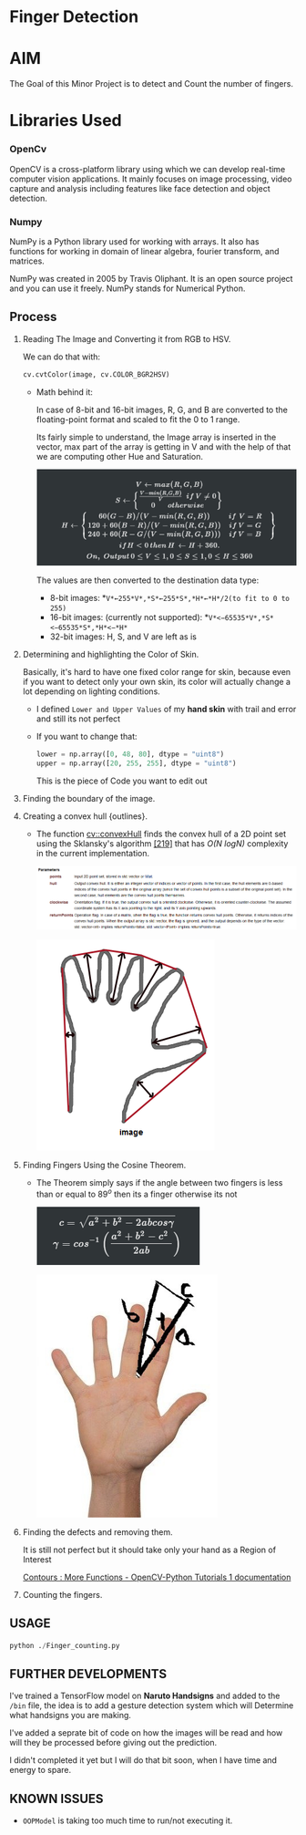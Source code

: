 # Finger Detection

# AIM

The Goal of this Minor Project is to detect and Count the number of fingers.

# Libraries Used

### OpenCv

OpenCV is a cross-platform library using which we can develop real-time computer vision applications. It mainly focuses on image processing, video capture and analysis including features like face detection and object detection.

### Numpy

NumPy is a Python library used for working with arrays. It also has functions for working in domain of linear algebra, fourier transform, and matrices.

NumPy was created in 2005 by Travis Oliphant. It is an open source project and you can use it freely. NumPy stands for Numerical Python.

## Process

1. Reading The Image and Converting it from RGB to HSV.

    We can do that with:

    ```python
    cv.cvtColor(image, cv.COLOR_BGR2HSV)
    ```

    - Math behind it:

        In case of 8-bit and 16-bit images, R, G, and B are converted to the floating-point format and scaled to fit the 0 to 1 range.

        Its fairly simple to understand, the Image array is inserted in the vector, max part of the array is getting in V and with the help of that we are computing other Hue and Saturation.

        ![Finger%20Detection%2067023c85a43f481ab8cbba5320e4aa30/Untitled.png](Finger%20Detection%2067023c85a43f481ab8cbba5320e4aa30/Untitled.png)

        The values are then converted to the destination data type:

        - 8-bit images: *`V*←255*V*,*S*←255*S*,*H*←*H*/2(to fit to 0 to 255)`
        - 16-bit images: (currently not supported): *`V*<−65535*V*,*S*<−65535*S*,*H*<−*H*`
        - 32-bit images: H, S, and V are left as is
2. Determining and highlighting the Color of Skin.

    Basically, it's hard to have one fixed color range for skin, because even if you want to detect only your own skin, its color will actually change a lot depending on lighting conditions.

    - I defined `Lower and Upper Values` of my **hand skin** with trail and error and still its not perfect
    - If you want to change that:

        ```python
        lower = np.array([0, 48, 80], dtype = "uint8")
        upper = np.array([20, 255, 255], dtype = "uint8")
        ```

        This is the piece of Code you want to edit out

3. Finding the boundary of the image.
4. Creating a convex hull {outlines}.
    - The function [cv::convexHull](https://docs.opencv.org/master/d3/dc0/group__imgproc__shape.html#ga014b28e56cb8854c0de4a211cb2be656) finds the convex hull of a 2D point set using the Sklansky's algorithm [[219]](https://docs.opencv.org/master/d0/de3/citelist.html#CITEREF_Sklansky82) that has *O(N logN)* complexity in the current implementation.

        ![Finger%20Detection%2067023c85a43f481ab8cbba5320e4aa30/Untitled%201.png](Finger%20Detection%2067023c85a43f481ab8cbba5320e4aa30/Untitled%201.png)

        ![Finger%20Detection%2067023c85a43f481ab8cbba5320e4aa30/Untitled%202.png](Finger%20Detection%2067023c85a43f481ab8cbba5320e4aa30/Untitled%202.png)

5. Finding Fingers Using the Cosine Theorem.
    - The Theorem simply says if the angle between two fingers is less than or equal to $89^o$ then its a finger otherwise its not

        ![Finger%20Detection%2067023c85a43f481ab8cbba5320e4aa30/Untitled%203.png](Finger%20Detection%2067023c85a43f481ab8cbba5320e4aa30/Untitled%203.png)

        ![Finger%20Detection%2067023c85a43f481ab8cbba5320e4aa30/Untitled%204.png](Finger%20Detection%2067023c85a43f481ab8cbba5320e4aa30/Untitled%204.png)

6. Finding the defects and removing them.

    It is still not perfect but it should take only your hand as a Region of Interest

    [Contours : More Functions - OpenCV-Python Tutorials 1 documentation](https://opencv-python-tutroals.readthedocs.io/en/latest/py_tutorials/py_imgproc/py_contours/py_contours_more_functions/py_contours_more_functions.html)

7. Counting the fingers.

## USAGE

```python
python ./Finger_counting.py
```

## FURTHER DEVELOPMENTS

I've trained a TensorFlow model on **Naruto Handsigns** and added to the `/bin` file, the idea is to add a gesture detection system which will Determine what handsigns you are making.

I've added a seprate bit of code on how the images will be read and how will they be processed before giving out the prediction.

I didn't completed it yet but I will do that bit soon, when I have time and energy to spare.

## KNOWN ISSUES

- `OOPModel` is taking too much time to run/not executing it.